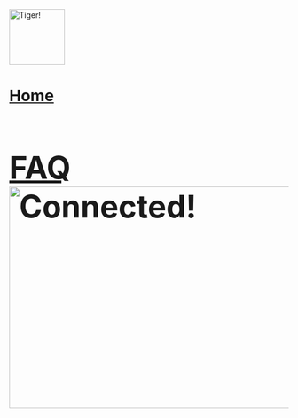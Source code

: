 <a href = https://github.com/TheAbso/no-deadzones/blob/gh-pages/index.md>
    <img alt = 'Tiger!' src = "https://user-images.githubusercontent.com/69938027/99356802-cae31b80-2878-11eb-8877-af476a9b3638.png" height = "100" width = "100"> </a>


<a href = 'https://theabso.github.io/no-deadzones/'>
    <h1 style = 'color:orange'>Home</a>

<a href = 'https://theabso.github.io/no-deadzones/FAQ'>
    <h1 style = 'color:orange'>FAQ</a>

<a href = https://github.com/TheAbso/no-deadzones/blob/gh-pages/index.md>
    <img alt = 'Connected!' src = "https://user-images.githubusercontent.com/69938027/99370734-0dfaba00-288c-11eb-964a-f244d0046b66.PNG" height = "400" width = "10000"> </a>

